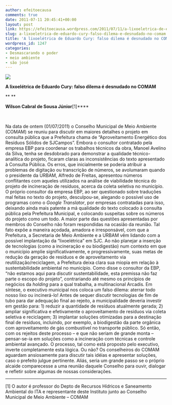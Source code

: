 ```yaml
---
author: efeitoecausa
comments: true
date: 2011-07-11 20:45:41+00:00
layout: post
link: https://efeitoecausa.wordpress.com/2011/07/11/a-lixoeletrica-de-eduardo-cury-falso-dilema-e-desnudado-no-comam/
slug: a-lixoeletrica-de-eduardo-cury-falso-dilema-e-desnudado-no-comam
title: 'A lixoelétrica de Eduardo Cury: falso dilema é desnudado no COMAM'
wordpress_id: 1247
categories:
- Desmascarando o poder
- meio ambiente
- são josé
---
```




**![](http://www.comusa.com.br/lea/images/site/lixo/para_onde_vai.gif)**

**A lixoelétrica de Eduardo Cury: falso dilema é desnudado no COMAM**

** **

**Wilson Cabral de Sousa Júnior[](http://mail.google.com/mail/?ui=2&view=js&name=main,tlist&ver=V0pVgbtIxfk.pt_BR.&am=!QOoT6kuBunO7Qv3h9Nsmwhifgjt41UgvXGU8lcRAFEJGNdKBJuZiYNmlmFW0&fri#_ftn1)**[1]****

 

Na data de ontem (01/07/2011) o Conselho Municipal de Meio Ambiente (COMAM) se reuniu para discutir em maiores detalhes o projeto em consulta pública que a Prefeitura chama de “Aproveitamento Energético dos Resíduos Sólidos de SJCampos”. Embora o consultor contratado pela empresa EBP para coordenar os trabalhos técnicos da obra, Manoel Avelino da Silva, tenha se desdobrado para demonstrar a qualidade técnico-analítica do projeto, ficaram claras as inconsistências do texto apresentado à Consulta Pública. Os erros, que inicialmente se poderia atribuir a problemas de digitação ou transcrição de números, se avolumaram quando o presidente da URBAM, Alfredo de Freitas, apresentou números conflitantes com aqueles utilizados na análise de viabilidade técnica do projeto de incineração de resíduos, acerca da coleta seletiva no município. O próprio consultor da empresa EBP, ao ser questionado sobre traduções mal feitas no texto do projeto, desculpou-se, alegando o possível uso de programas como o _Google Translator_, por empresas contratadas para isso, deixando ainda mais patente a má qualidade do texto colocado à consulta pública pela Prefeitura Municipal, e colocando suspeitas sobre os números do projeto como um todo. A maior parte das questões apresentadas por membros do Conselho não foram respondidas na ocasião da reunião. Tal fato expõe a maneira açodada, amadora e irresponsável, com que a Prefeitura, a Secretaria de Meio Ambiente e a URBAM vêm lidando com a possível implantação da “lixoelétrica” em SJC. Ao não planejar a inserção de tecnologias (como a incineração e ou biodigestão) num contexto em que o município amplie significativamente, e progressivamente, suas metas de redução da geração de resíduos e de aproveitamento via reutilização/reciclagem, a Prefeitura deixa clara sua miopia em relação à sustentabilidade ambiental no município. Como disse o consultor da EBP, “não estamos aqui para discutir sustentabilidade, esta premissa não faz parte o escopo do projeto”, contrariando até mesmo os princípios de negócios da _holding_ para a qual trabalha, a multinacional Arcadis. Em síntese, o executivo municipal nos coloca um falso dilema: aterrar todo nosso lixo ou incinerá-lo! Antes de sequer discutir tecnologias de fim de tubo para dar adequação final ao rejeito, a municipalidade deveria investir em gestão para: 1) reduzir a quantidade de resíduos atualmente gerada; 2) ampliar significativa e efetivamente o aproveitamento de resíduos via coleta seletiva e reciclagem; 3) implantar soluções otimizadas para a destinação final de resíduos, incluindo, por exemplo, a biodigestão da parte orgânica com aproveitamento de gás combustível no transporte público. Só então, com os rejeitos deste processo – e que não seriam de grande monta – pensar-se-ia em soluções como a incineração com técnicas e controle ambiental avançado. O processo, tal como está proposto pelo executivo, inverte completamente esta lógica. Ou não? Os conselheiros do COMAM aguardam ansiosamente para discutir tais idéias e apresentar soluções, caso o prefeito julgue pertinente. Aliás, seria um grande passo se o próprio alcaide comparecesse a uma reunião daquele Conselho para ouvir, dialogar e refletir sobre algumas de nossas considerações.


  




* * *







[](http://mail.google.com/mail/?ui=2&view=js&name=main,tlist&ver=V0pVgbtIxfk.pt_BR.&am=!QOoT6kuBunO7Qv3h9Nsmwhifgjt41UgvXGU8lcRAFEJGNdKBJuZiYNmlmFW0&fri#_ftnref1)[1] O autor é professor do Depto de Recursos Hídricos e Saneamento Ambiental do ITA e representante deste Instituto junto ao Conselho Municipal de Meio Ambiente – COMAM





